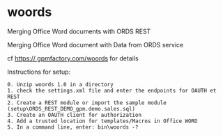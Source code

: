 # woords
Merging Office Word documents with ORDS REST

Merging Office Word document with Data from ORDS service

cf [https:// gpmfactory.com/woords](https://gpmfactory.com/index.php/2024/06/11/office-word-and-oracle-ords/) for details

Instructions for setup:

	0. Unzip woords 1.0 in a directory
 	1. check the settings.xml file and enter the endpoints for OAUTH et REST
	2. Create a REST module or import the sample module (setup\ORDS_REST_DEMO_gpm.demo.sales.sql)
	3. Create an OAUTH client for authorization
	4. Add a trusted location for templates/Macros in Office WORD 
	5. In a command line, enter: bin\woords -?
